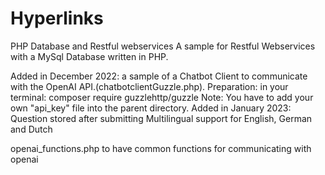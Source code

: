 # Hyperlinks
PHP Database and Restful webservices 
A sample for Restful Webservices with a MySql Database written in PHP.

Added in December 2022: 
a sample of a Chatbot Client to communicate with the
OpenAI API.(chatbotclientGuzzle.php).
Preparation: in your terminal:
composer require guzzlehttp/guzzle
Note: You have to add your own "api_key" file into the parent directory.
Added in January 2023:
Question stored after submitting
Multilingual support for English, German and Dutch

openai_functions.php to have common functions for communicating with openai